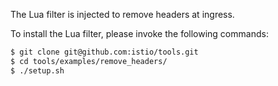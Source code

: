 The Lua filter is injected to remove headers at ingress.

To install the Lua filter, please invoke the following commands:

```bash
$ git clone git@github.com:istio/tools.git
$ cd tools/examples/remove_headers/
$ ./setup.sh
```
